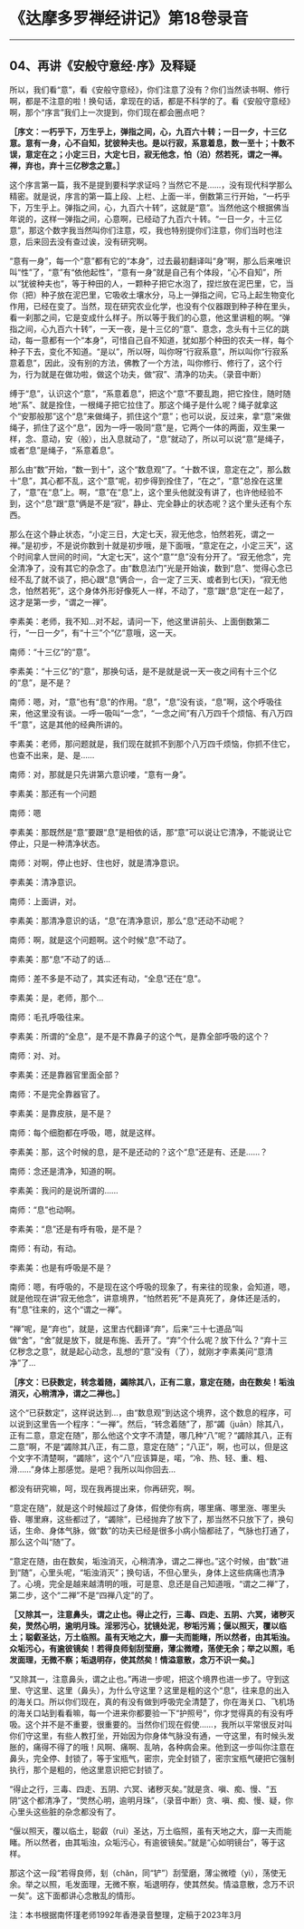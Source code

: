 # 《达摩多罗禅经讲记》第18卷录音

------

## 04、再讲《安般守意经·序》及释疑

所以，我们看“意”，看《安般守意经》，你们注意了没有？你们当然读书啊、修行啊，都是不注意的啦！换句话，拿现在的话，都是不科学的了。看《安般守意经》啊，那个“序言”我们上一次提到，你们现在都会圈点吧？

**［序文：一朽乎下，万生乎上，弹指之间，心，九百六十转；一日一夕，十三亿意。意有一身，心不自知，犹彼种夫也。是以行寂，系意着息，数一至十；十数不误，意定在之；小定三日，大定七日，寂无他念，怕（泊）然若死，谓之一禅。禅，弃也，弃十三亿秽念之意。］**

这个序言第一篇，我不是提到要科学求证吗？当然它不是……，没有现代科学那么精密。就是说，序言的第一篇上段、上栏、上面一半，倒数第三行开始，“一朽乎下，万生乎上。弹指之间，心，九百六十转”，这就是“意”。当然他这个根据佛当年说的，这样一弹指之间，心意啊，已经动了九百六十转。“一日一夕，十三亿意”，那这个数字我当然叫你们注意，哎，我也特别提你们注意，你们当时也注意，后来回去没有查过诶，没有研究啊。

“意有一身”，每一个“意”都有它的“本身”，过去最初翻译叫“身”啊，那么后来唯识叫“性”了，“意”有“依他起性”，“意有一身”就是自己有个体段，“心不自知”，所以“犹彼种夫也”，等于种田的人，一颗种子把它水泡了，捏烂放在泥巴里，它，当你（把）种子放在泥巴里，它吸收土壤水分，马上一弹指之间，它马上起生物变化作用，已经在变了。当然，现在研究农业化学，也没有个仪器跟到种子种在里头，看一刹那之间，它是变成什么样子。所以等于我们的心意，他这里讲粗的啊。“弹指之间，心九百六十转”，一天一夜，是十三亿的“意”、意念，念头有十三亿的跳动，每一意都有一个“本身”，可惜自己自不知道，犹如那个种田的农夫一样，每个种子下去，变化不知道。“是以”，所以呀，叫你呀“行寂系意”，所以叫你“行寂系意着息”，因此，没有别的方法，佛教了一个方法，叫你修行、修行了，这个行为，行为就是在做功啦，做这个功夫，做“寂”、清净的功夫。（录音中断）

缚于“息”，认识这个“意”，“系意着息”，把这个“意”不要乱跑，把它拴住，随时随地“系”、就是拴住，一根绳子把它拉住了。那这个绳子是什么呢？绳子就拿这个“安那般那”这个“息”来做绳子，抓住这个“意”；也可以说，反过来，拿“意”来做绳子，抓住了这个“息”，因为一呼一吸同“意”是，它两个一体的两面，双生果一样，念、意动，安（般），出入息就动了，“息”就动了，所以可以说“意”是绳子，或者“息”是绳子，“系意着息”。

那么由“数”开始，“数一到十”，这个“数息观”了。“十数不误，意定在之”，那么数十“息”，其心都不乱，这个“意”呢，初步得到拴住了，“在之”，“意”总拴在这里了，“意”在“息”上。啊，“意”在“息”上，这个里头他就没有讲了，也许他经验不到，这个“息”跟“意”俩是不是“寂”，静止、完全静止的状态呢？这个里头还有个东西。

那么在这个静止状态，“小定三日，大定七天，寂无他念，怕然若死，谓之一禅。”是初步，不是说你数到十就是初步哦，是下面哦，“意定在之，小定三天”，这个时间拿人世间的时间，“大定七天”，这个“意”“息”没有分开了。“寂无他念”，完全清净了，没有其它的杂念了。由“数息法门”光是开始诶，数到“息”、觉得心念已经不乱了就不谈了，把心跟“息”俩合一，合一定了三天、或者到七(天)，“寂无他念，怕然若死”，这个身体外形好像死人一样，不动了，“意”跟“息”定在一起了，这才是第一步，“谓之一禅”。

李素美：老师，我不知…对不起，请问一下，他这里讲前头、上面倒数第二行，“一日一夕”，有“十三”个“亿”意哦，这一天。

南师：“十三亿”的“意”。

李素美：“十三亿”的“意”，那换句话，是不是就是说一天一夜之间有十三个亿的“息”，是不是？

南师：嗯，对，“意”也有“息”的作用。“息”，“息”没有谈，“息”啊，这个呼吸往来，他这里没有谈。一呼一吸叫“一念”，“一念之间”有八万四千个烦恼、有八万四千“意”，这是其他的经典所讲的。

李素美：老师，那问题就是，我们现在就抓不到那个八万四千烦恼，你抓不住它，也查不出来，是、是……

南师：对，那就是只先讲第六意识喽，“意有一身”。

李素美：那还有一个问题

南师：嗯

李素美：那既然是“意”要跟“息”是相依的话，那“意”可以说让它清净，不能说让它停止，只是一种清净状态。

南师：对啊，停止也好、住也好，就是清净意识。

李素美：清净意识。

南师：上面讲，对。

李素美：那清净意识的话，“息”在清净意识，那么“息”还动不动呢？

南师：啊，就是这个问题啊。这个时候“息”不动了。

李素美：那“息”不动了的话…

南师：差不多是不动了，其实还有动，“全息”还在“息”。

李素美：是，老师，那个…

南师：毛孔呼吸往来。

李素美：所谓的“全息”，是不是不靠鼻子的这个气，是靠全部呼吸的这个？

南师：对、对。

李素美：还是靠器官里面全部？

南师：不是完全靠器官了。

李素美：是靠皮肤，是不是？

南师：每个细胞都在呼吸，嗯，就是这样。

李素美：那，这个时候的息，是不是还动的？这个“息”还是有、还是……？

南师：念还是清净，知道的啊。

李素美：我问的是说所谓的……

南师：“息”也动啊。

李素美：“息”还是有呼有吸，是不是？

南师：有动，有动。

李素美：也是有呼吸是不是？

南师：嗯，有呼吸的，不是现在这个呼吸的现象了，有来往的现象，会知道，嗯，就是他现在讲“寂无他念”，讲意境界，“怕然若死”不是真死了，身体还是活的，有“息”往来的，这个“谓之一禅”。

“禅”呢，是“弃也”，就是，这里古代翻译“弃”，后来“三十七道品”叫做“舍”，“舍”就是放下，就是布施、丢开了。“弃”个什么呢？放下什么？“弃十三亿秽念之意”，就是起心动念，乱想的“意”没有（了），就刚才李素美问“意清净”了…

**［序文：已获数定，转念着随，蠲除其八，正有二意，意定在随，由在数矣！垢浊消灭，心稍清净，谓之二禅也。］**

这个“已获数定”，这样说达到…，由“数息观”到达这个境界，这个数息的程序，可以说到这里告一个程序：“一禅”。然后，“转念着随”了，那“蠲（juān）除其八，正有二意，意定在随”，那么他这个文字不清楚，哪几种“八”呢？“蠲除其八，正有二意”啊，不是“蠲除其八正，有二意，意定在随”；“八正”，啊，也可以，但是这个文字不清楚啊，“蠲除”，这个“八”应该算是，喏，“冷、热、轻、重、粗、滑……”身体上那感觉。是吧？我所以叫你回去…

都没有研究嘛，呵，现在我再提出来，你再研究，啊。

“意定在随”，就是这个时候超过了身体，假使你有病，哪里痛、哪里涨、哪里头昏、哪里麻，这些都过了，“蠲除”，已经抛弃了放下了，那当然不只放下了，换句话，生命、身体气脉，做“数”的功夫已经是很多小病小恼都祛了，气脉也打通了，那么这个叫“随”了。

“意定在随，由在数矣，垢浊消灭，心稍清净，谓之二禅也。”这个时候，由“数”进到“随”，心里头呢，“垢浊消灭”；换句话，不但心里头，身体上这些病痛也清净了。心境，完全是越来越清明的哦，可是意、息还是自己知道哦，“谓之二禅”了，第二步，这个“二禅”不是“四禅八定”的了。

**［又除其一，注意鼻头，谓之止也。得止之行，三毒、四走、五阴、六冥，诸秽灭矣，煛然心明，逾明月珠。淫邪污心，犹镜处泥，秽垢污焉；偃以照天，覆以临土；聪叡圣达，万土临照。虽有天地之大，靡一夫而能睹，所以然者，由其垢浊。众垢污心，有逾彼镜矣！若得良师刬刮莹磨，薄尘微曀，荡使无余；举之以照，毛发面理，无微不察；垢退明存，使其然矣！情溢意散，念万不识一矣。］**

“又除其一，注意鼻头，谓之止也。”再进一步呢，把这个境界也进一步了。守到这里、守这里、这里（鼻头），为什么守这里？这里是粗的这个“息”，往来息的出入的海关口。所以你们现在，真的有没有做到呼吸完全清楚了，你在海关口、飞机场的海关口站到看看嘛，每一个进来你都要验一下“护照号”，你才觉得真的有没有呼吸。这个并不是不重要，很重要的。当然你们现在假使……，我所以平常很反对叫你们守这里，有些人教打坐，开始因为你身体气脉没有通，一守这里，有时候头发胀的，痛得不得了的哦！风啊、痛啊、乱呐，各种病会来。他到这一步叫你注意在鼻头，完全停、封锁了，等于宝瓶气，密宗，完全封锁了，密宗宝瓶气硬把它强制执行，那个是粗的，他这里意识把它封锁了。

“得止之行，三毒、四走、五阴、六冥、诸秽灭矣。”就是贪、嗔、痴、慢、“五阴”这个都清净了，“煛然心明，逾明月珠”，（录音中断）贪、嗔、痴、慢、疑，你心里头这些脏的杂念都没有了。

“偃以照天，覆以临土，聪叡（ruì）圣达，万土临照，虽有天地之大，靡一夫而能睹。所以然者，由其垢浊，众垢污心，有逾彼镜矣。”就是“心如明镜台”，等于这样。

那这个这一段“若得良师，刬（chǎn，同“铲”）刮莹磨，薄尘微曀（yì），荡使无余。举之以照，毛发面理，无微不察，垢退明存，使其然矣。情溢意散，念万不识一矣”。这下面都讲心念散乱的情形。

注：本书根据南怀瑾老师1992年香港录音整理，定稿于2023年3月


